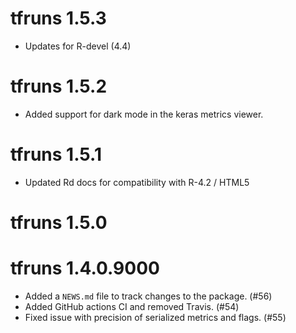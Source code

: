 # tfruns 1.5.3

* Updates for R-devel (4.4)

# tfruns 1.5.2

* Added support for dark mode in the keras metrics viewer.

# tfruns 1.5.1

* Updated Rd docs for compatibility with R-4.2 / HTML5

# tfruns 1.5.0

# tfruns 1.4.0.9000

* Added a `NEWS.md` file to track changes to the package. (#56)
* Added GitHub actions CI and removed Travis. (#54)
* Fixed issue with precision of serialized metrics and flags. (#55)
